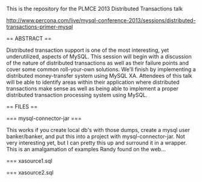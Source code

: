 This is the repository for the PLMCE 2013 Distributed Transactions talk

http://www.percona.com/live/mysql-conference-2013/sessions/distributed-transactions-primer-mysql

== ABSTRACT ==

Distributed transaction support is one of the most interesting, yet
underutilized, aspects of MySQL. This session will begin with a
discussion of the nature of distributed transactions as well as their
failure points and cover some common roll-your-own solutions. We'll
finish by implementing a distributed money-transfer system using MySQL
XA. Attendees of this talk will be able to identify areas within their
application where distributed transactions make sense as well as being
able to implement a proper distributed transaction processing system
using MySQL.

== FILES ==

=== mysql-connector-jar ===

This works if you create local db's with those
dumps, create a mysql user banker/banker, and put this into a project
with mysql-connector-jar.  Not very interesting yet, but I can pretty
this up and surround it in a wrapper.   This is an amalgamation of
examples Randy found on the web...

=== xasource1.sql

=== xasource2.sql

